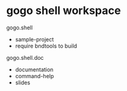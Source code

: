 # gogo shell workspace

gogo.shell  

- sample-project
- require bndtools to build

gogo.shell.doc

- documentation
- command-help 
- slides

